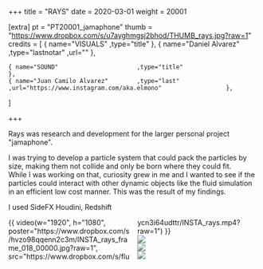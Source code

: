 +++
title = "RAYS"
date = 2020-03-01
weight = 20001

[extra]
pt = "PT20001_jamaphone"
thumb = "https://www.dropbox.com/s/u7ayghmgsj2bhod/THUMB_rays.jpg?raw=1"
credits = [
    { name="VISUALS"                    ,type="title"                                                                   },
    { name="Daniel Alvarez"             ,type="lastnotar"  ,url=""                                                      },
    
    { name="SOUND"                      ,type="title"                                                                   },
    { name="Juan Camilo Alvarez"        ,type="last"       ,url="https://www.instagram.com/aka.elmono"                  },
]

+++

<div class="page_text">

Rays was research and development for the larger personal project "jamaphone".</br>

I was trying to develop a particle system that could pack the particles by size, making them not collide and only be born where they could fit.</br>
While I was working on that, curiosity grew in me and I wanted to see if the particles could interact with other dynamic objects like the fluid simulation in an efficient low cost manner.
This was the result of my findings.

I used SideFX Houdini, Redshift

</div>

<div class="mwall">
<div class="mwall_items" style="columns:2;">
<div class="mwall_item">{{ video(w="1920", h="1080", poster="https://www.dropbox.com/s/hvzo98qqenn2c3m/INSTA_rays_frame_018_00000.jpg?raw=1", src="https://www.dropbox.com/s/fluycn3i64udttr/INSTA_rays.mp4?raw=1") }}</div>
<div class="mwall_item"><img src="https://www.dropbox.com/s/7hy46v56czf6hn4/INSTA_rays_frame_217_00000.jpg?raw=1"></div>
<div class="mwall_item"><img src="https://www.dropbox.com/s/owewgyqlc5ayr14/INSTA_rays_frame_248_00000.jpg?raw=1"></div>
<div class="mwall_item"><img src="https://www.dropbox.com/s/yg8c25t2o6wjby9/INSTA_rays_frame_311_00000.jpg?raw=1"></div>
</div>
</div>


